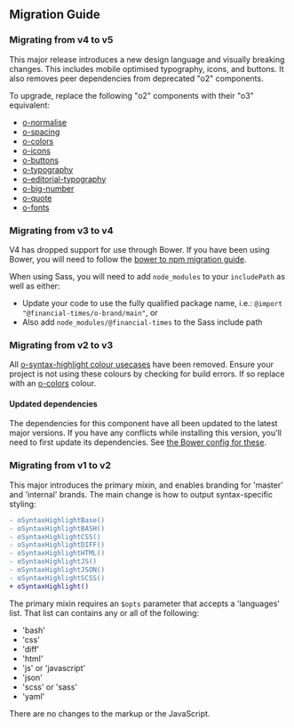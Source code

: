 ## Migration Guide

### Migrating from v4 to v5

This major release introduces a new design language and visually breaking changes. This includes mobile optimised typography, icons, and buttons. It also removes peer dependencies from deprecated "o2" components.

To upgrade, replace the following "o2" components with their "o3" equivalent:

- [o-normalise](../o-normalise/MIGRATION.md)
- [o-spacing](../o-spacing/MIGRATION.md)
- [o-colors](../o-colors/MIGRATION.md)
- [o-icons](../o-icons/MIGRATION.md)
- [o-buttons](../o-buttons/MIGRATION.md)
- [o-typography](../o-typography/MIGRATION.md)
- [o-editorial-typography](../o-editorial-typography/MIGRATION.md)
- [o-big-number](../o-big-number/MIGRATION.md)
- [o-quote](../o-quote/MIGRATION.md)
- [o-fonts](../o-fonts/MIGRATION.md)

### Migrating from v3 to v4

V4 has dropped support for use through Bower. If you have been using Bower, you will need to follow the [bower to npm migration guide](https://origami.ft.com/documentation/tutorials/bower-to-npm/).

When using Sass, you will need to add `node_modules` to your `includePath` as well as either:

- Update your code to use the fully qualified package name, i.e.: `@import "@financial-times/o-brand/main"`, or
- Also add `node_modules/@financial-times` to the Sass include path

### Migrating from v2 to v3

All [o-syntax-highlight colour usecases](https://github.com/Financial-Times/o-syntax-highlight/blob/v2.1.0/src/scss/colors.scss) have been removed. Ensure your project is not using these colours by checking for build errors. If so replace with an [o-colors](https://registry.origami.ft.com/components/o-colors) colour.

#### Updated dependencies

The dependencies for this component have all been updated to the latest major versions.
If you have any conflicts while installing this version, you'll need to first update
its dependencies. See [the Bower config for these](./bower.json).

### Migrating from v1 to v2

This major introduces the primary mixin, and enables branding for 'master' and 'internal' brands.
The main change is how to output syntax-specific styling:

```diff
- oSyntaxHighlightBase()
- oSyntaxHighlightBASH()
- oSyntaxHighlightCSS()
- oSyntaxHighlightDIFF()
- oSyntaxHighlightHTML()
- oSyntaxHighlightJS()
- oSyntaxHighlightJSON()
- oSyntaxHighlightSCSS()
+ oSyntaxHighlight()
```

The primary mixin requires an `$opts` parameter that accepts a 'languages' list. That list can contains any or all of the following:

- 'bash'
- 'css'
- 'diff'
- 'html'
- 'js' or 'javascript'
- 'json'
- 'scss' or 'sass'
- 'yaml'

There are no changes to the markup or the JavaScript.

